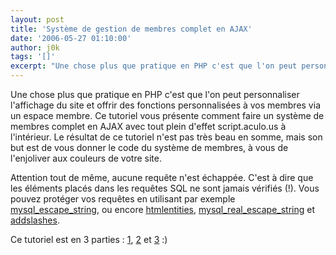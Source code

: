 ```yaml
---
layout: post
title: 'Système de gestion de membres complet en AJAX'
date: '2006-05-27 01:10:00'
author: j0k
tags: '[]'
excerpt: "Une chose plus que pratique en PHP c'est que l'on peut personnaliser l'affichage du site et offrir des fonctions personnalisées à vos membres via un espace membre.     \nCe tutoriel vous présente comment faire un système de membres complet en AJAX avec tout plein d'effet script.aculo.us à l'intérieur. Le résultat de ce tutoriel n'est pas très beau en somme, mais      …"
---
```


Une chose plus que pratique en PHP c'est que l'on peut personnaliser l'affichage du site et offrir des fonctions personnalisées à vos membres via un espace membre.
Ce tutoriel vous présente comment faire un système de membres complet en AJAX avec tout plein d'effet script.aculo.us à l'intérieur. Le résultat de ce tutoriel n'est pas très beau en somme, mais son but est de vous donner le code du système de membres, à vous de l'enjoliver aux couleurs de votre site.

Attention tout de même, aucune requête n'est échappée. C'est à dire que les éléments placés dans les requêtes SQL ne sont jamais vérifiés (!). Vous pouvez protéger vos requêtes en utilisant par exemple [mysql_escape_string](http://fr.php.net/mysql_escape_string), ou encore [htmlentities](http://fr.php.net/htmlentities), [mysql_real_escape_string](http://fr.php.net/mysql_real_escape_string) et [addslashes](http://fr.php.net/addslashes).

Ce tutoriel est en 3 parties : [1](http://www.somecoders.com/2006/05/member-managment-system-using-php-ajax-and-scriptaculous-part-1/), [2](http://www.somecoders.com/2006/05/member-managment-system-using-php-ajax-and-scriptaculous-part-2/) et [3](http://www.somecoders.com/2006/05/member-managment-system-using-php-ajax-and-scriptaculous-part-3/) :)
